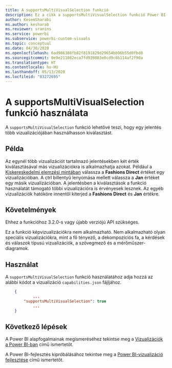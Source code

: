 ```yaml
---
title: A supportsMultiVisualSelection funkció
description: Ez a cikk a supportsMultiVisualSelection funkció Power BI-vizualizációkban való használatát és annak követelményeit ismerteti.
author: KesemSharabi
ms.author: kesharab
ms.reviewer: sranins
ms.service: powerbi
ms.subservice: powerbi-custom-visuals
ms.topic: conceptual
ms.date: 04/30/2020
ms.openlocfilehash: 6ad986308fb82f8191829d29654bb96b55d0fbd0
ms.sourcegitcommit: 0e9e211082eca7fd939803e0cd9c6b114af2f90a
ms.translationtype: HT
ms.contentlocale: hu-HU
ms.lasthandoff: 05/13/2020
ms.locfileid: "83272695"
---
```

# <a name="use-the-supportsmultivisualselection-feature"></a>A supportsMultiVisualSelection funkció használata

A `supportsMultiVisualSelection` funkció lehetővé teszi, hogy egy jelentés több vizualizációjában használhasson kiválasztást.

## <a name="example"></a>Példa

Az egynél több vizualizációt tartalmazó jelentésekben két érték kiválasztásával más vizualizációkra is alkalmazhatja azokat. Például a [Kiskereskedelmi elemzési mintában](../../create-reports/sample-retail-analysis.md) válassza a **Fashions Direct** értéket egy vizualizációban. A ctrl billentyű lenyomása mellett válassza a **Jan** értéket egy másik vizualizációban. A jelentésben a kiválasztások a funkció használatát támogató többi vizualizációra is érvényesek lesznek. Az egyéb vizualizációk hatóköre innentől kiterjed a **Fashions Direct** és **Jan** értékre.

## <a name="requirements"></a>Követelmények

Ehhez a funkcióhoz 3.2.0-s vagy újabb verziójú API szükséges.

Ez a funkció képvizualizációkra nem alkalmazható. Nem alkalmazható olyan speciális vizualizációkra, mint a fő tényező, a dekompozíciós fa, a kérdések és válaszok típusú vizualizációk, a szövegmező és a mérőműszer-diagramok.

## <a name="usage"></a>Használat

A `supportsMultiVisualSelection` funkció használatához adja hozzá az alábbi kódot a vizualizáció `capabilities.json` fájljához.

```json
    {   
            ...
        "supportsMultiVisualSelection": true
            ...
    }
```

## <a name="next-steps"></a>Következő lépések

A Power BI alapfogalmainak megismeréséhez tekintse meg a [Vizualizációk a Power BI-ban](power-bi-visuals-concept.md) című ismertetőt.

A Power BI-fejlesztés kipróbálásához tekintse meg a [Power BI-vizualizáció fejlesztése](custom-visual-develop-tutorial.md) című ismertetőt.
